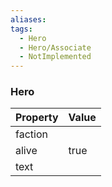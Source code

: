 ```yaml
---
aliases: 
tags:
  - Hero
  - Hero/Associate
  - NotImplemented
---
```

### Hero
| Property | Value |
| -------- | ----- |
| faction  |       |
| alive    | true  |
| text     |       |
